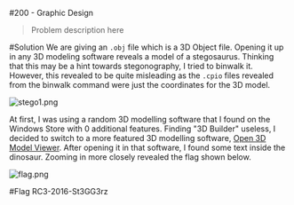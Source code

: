 #200 - Graphic Design
>Problem description here

#Solution
We are giving an `.obj` file which is a 3D Object file. Opening it up in any 3D modeling software reveals a model of a stegosaurus. Thinking that this may be a hint towards stegonography, I tried to binwalk it. However, this revealed to be quite misleading as the `.cpio` files revealed from the binwalk command were just the coordinates for the 3D model.

![stego1.png]()

At first, I was using a random 3D modelling software that I found on the Windows Store with 0 additional features. Finding "3D Builder" useless, I decided to switch to a more featured 3D modelling software, [Open 3D Model Viewer](http://www.open3mod.com/). After opening it in that software, I found some text inside the dinosaur. Zooming in more closely revealed the flag shown below.

![flag.png]()

#Flag
RC3-2016-St3GG3rz

